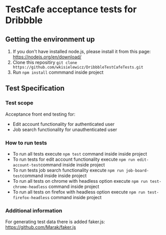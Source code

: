 # TestCafe acceptance tests for Dribbble

## Getting the environment up
1. If you don't have installed node.js, please install it from this page: https://nodejs.org/en/download/
2. Clone this repositiry  `git clone https://github.com/wkisielewicz/DribbbleTestCafeTests.git`
3. Run `npm install` commmand inside project

## Test Specification

### Test scope
Acceptance front end testing for:
 - Edit account functionality for authenticated user
 - Job search functionality for unauthenticated user

### How to run tests
- To run all tests execute `npm test` command inside inside project
- To run tests for edit account functionality execute `npm run edit-account-test`command inside inside project
- To run tests job search functionality execute `npm run job-board-test`command inside inside project
- To run all tests on chrome with headless option execute `npm run test-chrome-headless` command inside project
- To run all tests on firefox with headless option execute `npm run test-firefox-headless` command inside project

### Additional information
For generating test data there is added faker.js: https://github.com/Marak/faker.js
